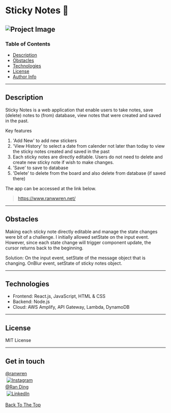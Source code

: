 # Sticky Notes :ledger:

## ![Project Image](./stickynotes.png)

### Table of Contents

- [Description](#description)
- [Obstacles](#obstacles)
- [Technologies](#technologies)
- [License](#license)
- [Author Info](#author-info)

---

## Description

Sticky Notes is a web application that enable users to take notes, save (delete) notes to (from) database, view notes that were created and saved in the past.

Key features

1. 'Add New' to add new stickers
2. 'View History' to select a date from calender not later than today to view the sticky notes created and saved in the past
3. Each sticky notes are directly editable. Users do not need to delete and create new sticky note if wish to make changes.
4. 'Save' to save to database
5. 'Delete' to delete from the board and also delete from database (if saved there)

The app can be accessed at the link below.

> https://www.ranwwren.net/

---

## Obstacles

Making each sticky note directly editable and manage the state changes were bit of a challenge. I initially allowed setState on the input event. However, since each state change will trigger component update, the cursor returns back to the beginning.

Solution: On the input event, setState of the message object that is changing. OnBlur event, setState of sticky notes object.

---

## Technologies

- Frontend: React.js, JavaScript, HTML & CSS
- Backend: Node.js
- Cloud: AWS Amplify, API Gateway, Lambda, DynamoDB

---

## License

MIT License

---

## Get in touch

<div>
  <a href="https://www.instagram.com/ranwren/">
    <div>@ranwren</div>
    <img src="https://raw.githubusercontent.com/MikeCodesDotNET/MikeCodesDotNET/a8abbf37441f3253f74ea255a47f289208d7568c/Resources/instagram.svg" alt="Instagram" style="vertical-align:top; margin:4px">
  </a>
<a href="https://www.linkedin.com/in/ding-ran/">
  <div>@Ran Ding</div>
    <img src="https://raw.githubusercontent.com/MikeCodesDotNET/MikeCodesDotNET/a8abbf37441f3253f74ea255a47f289208d7568c/Resources/linkedIn.svg" alt="LinkedIn" style="vertical-align:top; margin:4px">
  </a>
</div>

[Back To The Top](#)

